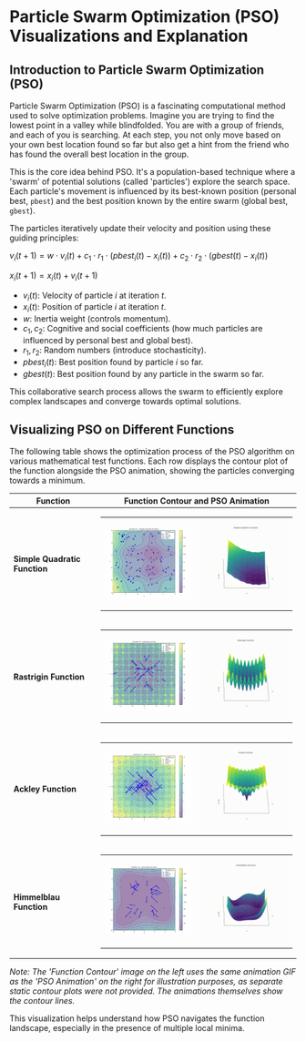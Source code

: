 # Particle Swarm Optimization (PSO) Visualizations and Explanation

## Introduction to Particle Swarm Optimization (PSO)

Particle Swarm Optimization (PSO) is a fascinating computational method used to solve optimization problems. Imagine you are trying to find the lowest point in a valley while blindfolded. You are with a group of friends, and each of you is searching. At each step, you not only move based on your own best location found so far but also get a hint from the friend who has found the overall best location in the group.

This is the core idea behind PSO. It's a population-based technique where a 'swarm' of potential solutions (called 'particles') explore the search space. Each particle's movement is influenced by its best-known position (personal best, `pbest`) and the best position known by the entire swarm (global best, `gbest`).

The particles iteratively update their velocity and position using these guiding principles:

$v_{i}(t+1) = w \cdot v_i(t) + c_1 \cdot r_1 \cdot (pbest_i(t) - x_i(t)) + c_2 \cdot r_2 \cdot (gbest(t) - x_i(t))$

$x_i(t+1) = x_i(t) + v_i(t+1)$

*   $v_i(t)$: Velocity of particle $i$ at iteration $t$.
*   $x_i(t)$: Position of particle $i$ at iteration $t$.
*   $w$: Inertia weight (controls momentum).
*   $c_1, c_2$: Cognitive and social coefficients (how much particles are influenced by personal best and global best).
*   $r_1, r_2$: Random numbers (introduce stochasticity).
*   $pbest_i(t)$: Best position found by particle $i$ so far.
*   $gbest(t)$: Best position found by any particle in the swarm so far.

This collaborative search process allows the swarm to efficiently explore complex landscapes and converge towards optimal solutions.

## Visualizing PSO on Different Functions

The following table shows the optimization process of the PSO algorithm on various mathematical test functions. Each row displays the contour plot of the function alongside the PSO animation, showing the particles converging towards a minimum.

| Function                        | Function Contour and PSO Animation                      |
|---------------------------------|---------------------------------------------------------|
| **Simple Quadratic Function**   | <table><tr><td><img src="./PSO_simple_quadratic_function.gif" width="250"></td><td><img src="./Functions/simple_quadratic.gif" width="250"></td></tr></table> |
| **Rastrigin Function**          | <table><tr><td><img src="./PSO_rastrigin_function.gif" width="250"></td><td><img src="./Functions/rastrigin.gif" width="250"></td></tr></table>             |
| **Ackley Function**             | <table><tr><td><img src="./PSO_ackley_function.gif" width="250"></td><td><img src="./Functions/ackley.gif" width="250"></td></tr></table>                 |
| **Himmelblau Function**         | <table><tr><td><img src="./PSO_himmelblau_function.gif" width="250"></td><td><img src="./Functions/himmelblau.gif" width="250"></td></tr></table>             |

*Note: The 'Function Contour' image on the left uses the same animation GIF as the 'PSO Animation' on the right for illustration purposes, as separate static contour plots were not provided. The animations themselves show the contour lines.*

This visualization helps understand how PSO navigates the function landscape, especially in the presence of multiple local minima.

